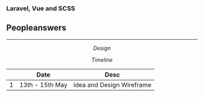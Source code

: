 ### Laravel, Vue and SCSS

## Peopleanswers

---

$$ Design $$

$$ Timeline $$

<table style="width: 100%">
  <thead>
    <tr>
      <th></th>
      <th>Date</th>
      <th>Desc</th>
    </tr>
  </thead>
  <tbody>
    <tr>
      <td>1</td>
      <td>13th - 15th May</td>
      <td>Idea and Design Wireframe</td>
    </tr>
    <!-- <tr>
      <td>2</td>
      <td>16th - 18th May</td>
      <td>Implementing a layout using HTML, SCSS and JavaScript</td>
    </tr> -->
    <!-- <tr>
      <td>2</td>
      <td>16th - 17th May</td>
      <td>Implementing a layout using HTML, SCSS and JavaScript</td>
    </tr> -->
  </tbody>
</table>
